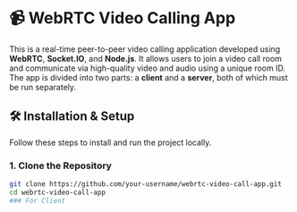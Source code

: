 # 📹 WebRTC Video Calling App

This is a real-time peer-to-peer video calling application developed using **WebRTC**, **Socket.IO**, and **Node.js**. It allows users to join a video call room and communicate via high-quality video and audio using a unique room ID. The app is divided into two parts: a **client** and a **server**, both of which must be run separately.


## 🛠️ Installation & Setup

Follow these steps to install and run the project locally.

### 1. Clone the Repository

```bash
git clone https://github.com/your-username/webrtc-video-call-app.git
cd webrtc-video-call-app
### For Client
